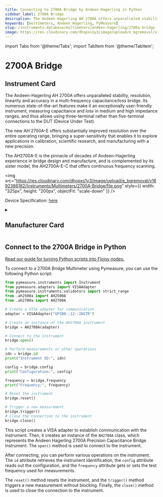 ```yaml
---
title: Connecting to 2700A Bridge by Andeen Hagerling in Python
sidebar_label: 2700A Bridge
description: The Andeen-Hagerling AH 2700A offers unparalleled stability, resolution, linearity and accuracy in a multi-frequency capacitance/loss bridge. Its numerous state-of-the-art features make it an exceptionally user-friendly instrument, measuring capacitance and loss in medium and high impedance ranges, and thus allows using three-terminal rather than five-terminal connections to the DUT (Device Under Test).The new AH 2700A-E offers substantially improved resolution over the entire operating range, bringing a super-sensitivity that enables it to explore applications in calibration, scientific research, and manufacturing with a new precision.The AH2700A-E is the pinnacle of decades of Andeen-Hagerling experience in bridge design and manufacture, and is complemented by its sister model, the AH2700A-E-C that offers continuous frequency scanning.
keywords: [multimeters, Andeen Hagerling, PyMeasure]
slug: /instruments-database/multimeters/andeen-hagerling/2700a-bridge
image: https://res.cloudinary.com/dhopxs1y3/image/upload/e_bgremoval/v1692386182/Instruments/Multimeters/2700A-Bridge/file.png
---
```


import Tabs from '@theme/Tabs';
import TabItem from '@theme/TabItem';

# 2700A Bridge

## Instrument Card

<div className="flex">

<div>

The Andeen-Hagerling AH 2700A offers unparalleled stability, resolution, linearity and accuracy in a multi-frequency capacitance/loss bridge. Its numerous state-of-the-art features make it an exceptionally user-friendly instrument, measuring capacitance and loss in medium and high impedance ranges, and thus allows using three-terminal rather than five-terminal connections to the DUT (Device Under Test).

The new AH 2700A-E offers substantially improved resolution over the entire operating range, bringing a super-sensitivity that enables it to explore applications in calibration, scientific research, and manufacturing with a new precision.

The AH2700A-E is the pinnacle of decades of Andeen-Hagerling experience in bridge design and manufacture, and is complemented by its sister model, the AH2700A-E-C that offers continuous frequency scanning.

</div>

<img src="https://res.cloudinary.com/dhopxs1y3/image/upload/e_bgremoval/v1692386182/Instruments/Multimeters/2700A-Bridge/file.png" style={{ width: "325px", height: "200px", objectFit: "scale-down" }} />

</div>

<div className="flex text-center">

<p>Device Specification: <a target="\_blank" href="http://www.andeen-hagerling.com/ah2700a.pdf">here</a></p>

</div>

<details style={{ marginTop: "15px"}}>
<summary><h2>Manufacturer Card</h2></summary>

<img src="https://res.cloudinary.com/dhopxs1y3/image/upload/v1692806198/Instruments/Vendor%20Logos/Andeen_Hagerling.png" style={{ width: "100%", height: "170px",objectFit: "scale-down" }} />

**Andeen**-**Hagerling**, Inc. - manufacturers of the world's most accurate capacitance bridges and standards.

<ul>
  <li>Headquarters: US</li>
  <li>Yearly Revenue (millions, USD): 1.0</li>
  <li>Vendor Website: <a href="https://www.andeen-hagerling.com/">here</a></li>
</ul>
</details>

## Connect to the 2700A Bridge in Python

[Read our guide for turning Python scripts into Flojoy nodes.](https://docs.flojoy.ai/custom-nodes/creating-custom-node/)
<Tabs>
<TabItem value="PyMeasure" label="PyMeasure">

To connect to a 2700A Bridge Multimeter using Pymeasure, you can use the following Python script:

```python
from pymeasure.instruments import Instrument
from pymeasure.adapters import VISAAdapter
from pymeasure.instruments.validators import strict_range
from .ah2500a import AH2500A
from .ah2700a import AH2700A

# Create a VISA adapter for communication
adapter = VISAAdapter("GPIB0::12::INSTR")

# Create an instance of the AH2700A instrument
bridge = AH2700A(adapter)

# Connect to the instrument
bridge.open()

# Perform measurements or other operations
idn = bridge.id
print("Instrument ID:", idn)

config = bridge.config
print("Configuration:", config)

frequency = bridge.frequency
print("Frequency:", frequency)

# Reset the instrument
bridge.reset()

# Trigger a new measurement
bridge.trigger()
# Close the connection to the instrument
bridge.close()
```

This script creates a VISA adapter to establish communication with the instrument. Then, it creates an instance of the `AH2700A` class, which represents the Andeen Hagerling 2700A Precision Capacitance Bridge instrument. The `open()` method is used to connect to the instrument.

After connecting, you can perform various operations on the instrument. The `id` attribute retrieves the instrument identification, the `config` attribute reads out the configuration, and the `frequency` attribute gets or sets the test frequency used for measurements.

The `reset()` method resets the instrument, and the `trigger()` method triggers a new measurement without blocking. Finally, the `close()` method is used to close the connection to the instrument.

</TabItem>
</Tabs>